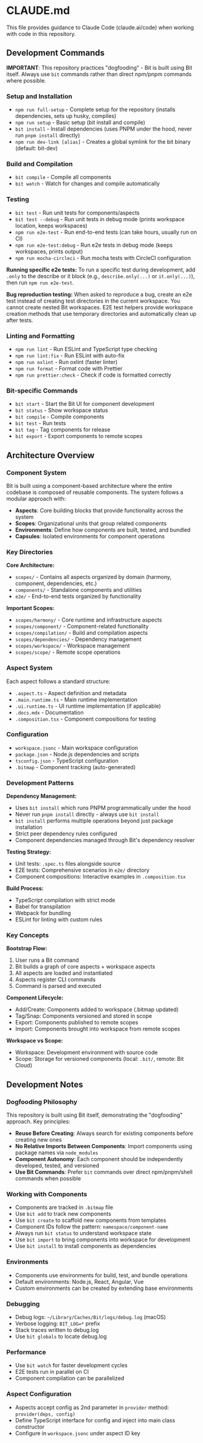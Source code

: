 # CLAUDE.md

This file provides guidance to Claude Code (claude.ai/code) when working with code in this repository.

## Development Commands

**IMPORTANT**: This repository practices "dogfooding" - Bit is built using Bit itself. Always use `bit` commands rather than direct npm/pnpm commands where possible.

### Setup and Installation

- `npm run full-setup` - Complete setup for the repository (installs dependencies, sets up husky, compiles)
- `npm run setup` - Basic setup (bit install and compile)
- `bit install` - Install dependencies (uses PNPM under the hood, never run `pnpm install` directly)
- `npm run dev-link [alias]` - Creates a global symlink for the bit binary (default: bit-dev)

### Build and Compilation

- `bit compile` - Compile all components
- `bit watch` - Watch for changes and compile automatically

### Testing

- `bit test` - Run unit tests for components/aspects
- `bit test --debug` - Run unit tests in debug mode (prints workspace location, keeps workspaces)
- `npm run e2e-test` - Run end-to-end tests (can take hours, usually run on CI)
- `npm run e2e-test:debug` - Run e2e tests in debug mode (keeps workspaces, prints output)
- `npm run mocha-circleci` - Run mocha tests with CircleCI configuration

**Running specific e2e tests:** To run a specific test during development, add `.only` to the describe or it block (e.g., `describe.only(...)` or `it.only(...)`), then run `npm run e2e-test`.

**Bug reproduction testing:** When asked to reproduce a bug, create an e2e test instead of creating test directories in the current workspace. You cannot create nested Bit workspaces. E2E test helpers provide workspace creation methods that use temporary directories and automatically clean up after tests.

### Linting and Formatting

- `npm run lint` - Run ESLint and TypeScript type checking
- `npm run lint:fix` - Run ESLint with auto-fix
- `npm run oxlint` - Run oxlint (faster linter)
- `npm run format` - Format code with Prettier
- `npm run prettier:check` - Check if code is formatted correctly

### Bit-specific Commands

- `bit start` - Start the Bit UI for component development
- `bit status` - Show workspace status
- `bit compile` - Compile components
- `bit test` - Run tests
- `bit tag` - Tag components for release
- `bit export` - Export components to remote scopes

## Architecture Overview

### Component System

Bit is built using a component-based architecture where the entire codebase is composed of reusable components. The system follows a modular approach with:

- **Aspects**: Core building blocks that provide functionality across the system
- **Scopes**: Organizational units that group related components
- **Environments**: Define how components are built, tested, and bundled
- **Capsules**: Isolated environments for component operations

### Key Directories

**Core Architecture:**

- `scopes/` - Contains all aspects organized by domain (harmony, component, dependencies, etc.)
- `components/` - Standalone components and utilities
- `e2e/` - End-to-end tests organized by functionality

**Important Scopes:**

- `scopes/harmony/` - Core runtime and infrastructure aspects
- `scopes/component/` - Component-related functionality
- `scopes/compilation/` - Build and compilation aspects
- `scopes/dependencies/` - Dependency management
- `scopes/workspace/` - Workspace management
- `scopes/scope/` - Remote scope operations

### Aspect System

Each aspect follows a standard structure:

- `.aspect.ts` - Aspect definition and metadata
- `.main.runtime.ts` - Main runtime implementation
- `.ui.runtime.ts` - UI runtime implementation (if applicable)
- `.docs.mdx` - Documentation
- `.composition.tsx` - Component compositions for testing

### Configuration

- `workspace.jsonc` - Main workspace configuration
- `package.json` - Node.js dependencies and scripts
- `tsconfig.json` - TypeScript configuration
- `.bitmap` - Component tracking (auto-generated)

### Development Patterns

**Dependency Management:**

- Uses `bit install` which runs PNPM programmatically under the hood
- Never run `pnpm install` directly - always use `bit install`
- `bit install` performs multiple operations beyond just package installation
- Strict peer dependency rules configured
- Component dependencies managed through Bit's dependency resolver

**Testing Strategy:**

- Unit tests: `.spec.ts` files alongside source
- E2E tests: Comprehensive scenarios in `e2e/` directory
- Component compositions: Interactive examples in `.composition.tsx`

**Build Process:**

- TypeScript compilation with strict mode
- Babel for transpilation
- Webpack for bundling
- ESLint for linting with custom rules

### Key Concepts

**Bootstrap Flow:**

1. User runs a Bit command
2. Bit builds a graph of core aspects + workspace aspects
3. All aspects are loaded and instantiated
4. Aspects register CLI commands
5. Command is parsed and executed

**Component Lifecycle:**

- Add/Create: Components added to workspace (.bitmap updated)
- Tag/Snap: Components versioned and stored in scope
- Export: Components published to remote scopes
- Import: Components brought into workspace from remote scopes

**Workspace vs Scope:**

- Workspace: Development environment with source code
- Scope: Storage for versioned components (local: `.bit/`, remote: Bit Cloud)

## Development Notes

### Dogfooding Philosophy

This repository is built using Bit itself, demonstrating the "dogfooding" approach. Key principles:

- **Reuse Before Creating**: Always search for existing components before creating new ones
- **No Relative Imports Between Components**: Import components using package names via `node_modules`
- **Component Autonomy**: Each component should be independently developed, tested, and versioned
- **Use Bit Commands**: Prefer `bit` commands over direct npm/pnpm/shell commands when possible

### Working with Components

- Components are tracked in `.bitmap` file
- Use `bit add` to track new components
- Use `bit create` to scaffold new components from templates
- Component IDs follow the pattern: `namespace/component-name`
- Always run `bit status` to understand workspace state
- Use `bit import` to bring components into workspace for development
- Use `bit install` to install components as dependencies

### Environments

- Components use environments for build, test, and bundle operations
- Default environments: Node.js, React, Angular, Vue
- Custom environments can be created by extending base environments

### Debugging

- Debug logs: `~/Library/Caches/Bit/logs/debug.log` (macOS)
- Verbose logging: `BIT_LOG=*` prefix
- Stack traces written to debug.log
- Use `bit globals` to locate debug.log

### Performance

- Use `bit watch` for faster development cycles
- E2E tests run in parallel on CI
- Component compilation can be parallelized

### Aspect Configuration

- Aspects accept config as 2nd parameter in `provider` method: `provider(deps, config)`
- Define TypeScript interface for config and inject into main class constructor
- Configure in `workspace.jsonc` under aspect ID key

